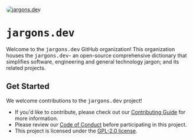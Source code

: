 <div style="margin-top: 12px">
  <a href="https://www.jargons.dev">
   <!-- https://github.com/babblebey/jargons.dev/assets/25631971/f2adedb8-4324-439a-8663-d3e30fd68416 -->
   <img style="border-radius: 30px" alt="jargons.dev" src="https://github.com/user-attachments/assets/c0183a25-458e-4aaf-9155-4f12ac391e59">
  </a>

  <h1><tt>jargons.dev</tt></h1>
</div>

Welcome to the <tt>jargons.dev</tt> GitHub organization! This organization houses the <tt>jargons.dev</tt>- an open-source comprehensive dictionary that simplifies software, engineering and general technology jargon; and its related projects.

## Get Started
We welcome contributions to the <tt>jargons.dev</tt> project!
- If you'd like to contribute, please check out our [Contributing Guide](https://github.com/jargons-dev/jargons.dev/blob/main/CONTRIBUTING.md) for more information.
- Please review our [Code of Conduct](https://github.com/jargons-dev/jargons.dev/blob/main/CODE_OF_CONDUCT.md) before participating in this project.
- This project is licensed under the [GPL-2.0 license](https://github.com/jargons-dev/jargons.dev/blob/main/LICENSE).
<!--

**Here are some ideas to get you started:**

🙋‍♀️ A short introduction - what is your organization all about?
🌈 Contribution guidelines - how can the community get involved?
👩‍💻 Useful resources - where can the community find your docs? Is there anything else the community should know?
🍿 Fun facts - what does your team eat for breakfast?
🧙 Remember, you can do mighty things with the power of [Markdown](https://docs.github.com/github/writing-on-github/getting-started-with-writing-and-formatting-on-github/basic-writing-and-formatting-syntax)
-->
